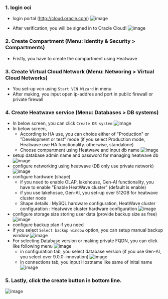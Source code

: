 ### 1. login oci 
- login portal (http://cloud.oracle.com)
  ![image](https://github.com/user-attachments/assets/1e779354-62d8-4315-bd3a-21df8721effa)

- After verification, you will be signed in to Oracle Cloud!
  ![image](https://github.com/user-attachments/assets/89bcb25a-6575-4a38-a23a-82edc2c98189)

### 2. Create Compartment (Menu: Identity & Security > Compartments)
- Fristly, you have to create the compartment using Heatwave

### 3. Create Virtual Cloud Network (Menu: Networing > Virtual Cloud Networks)
- You set-up vcn using `Start VCN Wizard` in menu
- After making, you input open ip-addres and port in public firewall or private firewall

### 4. Create Heatwave service (Menu: Databases > DB systems)
- In below screen, you can click `Create DB system`
  ![image](https://github.com/user-attachments/assets/bdd86aaa-33dd-4666-b987-6db758416b46)
- In below screen,
  - According to HA use, you can choice either of "Production" or "Development or test" mode
    (if you select Production mode, Heatwave use HA functionality. otherwise, standalone)
  - Choose compartment using Heatwave and input db name
  ![image](https://github.com/user-attachments/assets/762dc4b4-6be8-4b45-8013-f50103972916)
- setup database admin name and password for managing heatwave db
  ![image](https://github.com/user-attachments/assets/f38d75c5-c26d-4290-92a5-4db276f2830e)
- configure networking using heatwave (DB only use private network)
  ![image](https://github.com/user-attachments/assets/163b0d34-5f7f-43cf-ac9f-46cc3135de55)
- configure hardware (shape)
  - if you need to enable OLAP, lakehouse, Gen-AI functionality, you have to enable "Enable HeatWave cluster" (default is enable)
  - if you use lakehosue, Gen-AI, you set-up over 512GB for heatwave cluster node
  - Shape details : MySQL hardware configuration, HeatWave cluster configuration : Heatwave cluster hardware configuration
  ![image](https://github.com/user-attachments/assets/e0a41c1c-dd4a-43ec-b770-64e67d81bf2e)
- configure storage size storing user data (provide backup size as free)
  ![image](https://github.com/user-attachments/assets/a288a2e0-6b73-447a-83d0-a429d3987075)
- configure backup plan if you need
- if you select `Select backup window` option, you can setup manual backup window
  ![image](https://github.com/user-attachments/assets/fe0d6e48-134f-43f7-aa0d-1b23f4d8afcb)
- For selecting Database version or making private FQDN, you can click like following menu
  ![image](https://github.com/user-attachments/assets/589ee1bb-7bd9-466e-8447-62ef824d1fec)
  - in configuration tab, you select database version (if you use Gen-AI, you select over 9.0.0-innovation)
    ![image](https://github.com/user-attachments/assets/3d783fdf-6050-4f64-bdb3-772151b32268)
  - in connections tab, you input Hostname like same of inital name
    ![image](https://github.com/user-attachments/assets/6c6c0b65-9782-4e52-b167-d119fcdf4726)
### 5. Lastly, click the create button in bottom line.
![image](https://github.com/user-attachments/assets/b62d90a6-cc37-4207-bc98-abf7cd8f6a5e)
  



